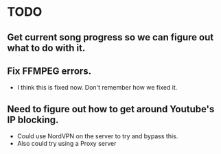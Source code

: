 # TODO

## Get current song progress so we can figure out what to do with it.

## Fix FFMPEG errors.

- I think this is fixed now. Don't remember how we fixed it.

## Need to figure out how to get around Youtube's IP blocking.

- Could use NordVPN on the server to try and bypass this.
- Also could try using a Proxy server
